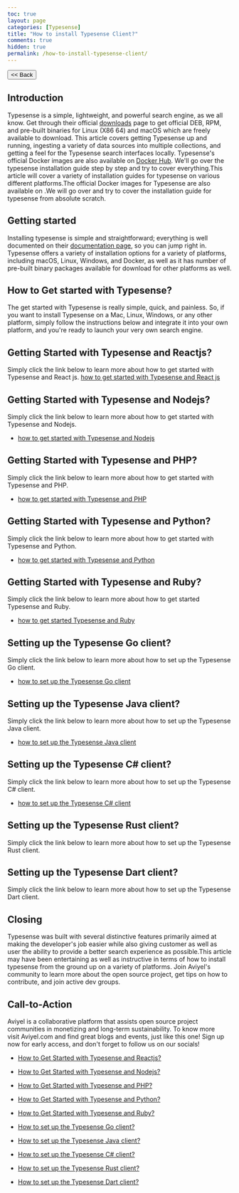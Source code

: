 ```yaml
---
toc: true
layout: page
categories: [Typesense]
title: "How to install Typesense Client?"
comments: true
hidden: true
permalink: /how-to-install-typesense-client/
---
```


<button class="back-button" onclick="window.history.back()"><< Back</button>

## Introduction

Typesense is a simple, lightweight, and powerful search engine, as we all know. Get through their official [downloads](https://typesense.org/downloads/) page to get official DEB, RPM, and pre-built binaries for Linux (X86 64) and macOS which are freely available to download. This article covers getting Typesense up and running, ingesting a variety of data sources into multiple collections, and getting a feel for the Typesense search interfaces locally. Typesense's official Docker images are also available on [Docker Hub](https://hub.docker.com/r/typesense/typesense). We'll go over the typesense installation guide step by step and try to cover everything.This article will cover a variety of installation guides for typesense on various different platforms.The official Docker images for Typesense are also available on .We will go over and try to cover the installation guide for typesense from absolute scratch.

## Getting started

Installing typesense is simple and straightforward; everything is well documented on their [documentation page](https://typesense.org/docs/guide/install-typesense.html), so you can jump right in. Typesense offers a variety of installation options for a variety of platforms, including macOS, Linux, Windows, and Docker, as well as it has number of pre-built binary packages available for download for other platforms as well.

## How to Get started with Typesense?

The get started with Typesense is really simple, quick, and painless. So, if you want to install Typesense on a Mac, Linux, Windows, or any other platform, simply follow the instructions below and integrate it into your own platform, and you're ready to launch your very own search engine.

## Getting Started with Typesense and Reactjs?

Simply click the link below to learn more about how to get started with Typesense and React js.
[how to get started with Typesense and React js](https://aviyeldevrel.github.io/Aviyel-Blogs-Review/how-to-get-started-with-typesense-react/)

## Getting Started with Typesense and Nodejs?

Simply click the link below to learn more about how to get started with Typesense and Nodejs.

- [how to get started with Typesense and Nodejs](https://aviyeldevrel.github.io/Aviyel-Blogs-Review/how-to-get-started-with-typesense-node/)

## Getting Started with Typesense and PHP?

Simply click the link below to learn more about how to get started with Typesense and PHP.

- [how to get started with Typesense and PHP](https://aviyeldevrel.github.io/Aviyel-Blogs-Review/how-to-get-started-with-typesense-php/)

## Getting Started with Typesense and Python?

Simply click the link below to learn more about how to get started with Typesense and Python.

- [how to get started with Typesense and Python](https://aviyeldevrel.github.io/Aviyel-Blogs-Review/how-to-get-started-with-typesense-python/)

## Getting Started with Typesense and Ruby?

Simply click the link below to learn more about how to get started Typesense and Ruby.

- [how to get started Typesense and Ruby](https://aviyeldevrel.github.io/Aviyel-Blogs-Review/how-to-get-started-with-typesense-ruby/)

## Setting up the Typesense Go client?

Simply click the link below to learn more about how to set up the Typesense Go client.

- [how to set up the Typesense Go client](https://aviyeldevrel.github.io/Aviyel-Blogs-Review/how-to-set-up-typesense-go-client/)

## Setting up the Typesense Java client?

Simply click the link below to learn more about how to set up the Typesense Java client.

- [how to set up the Typesense Java client](https://aviyeldevrel.github.io/Aviyel-Blogs-Review/how-to-set-up-typesense-java-client/)

## Setting up the Typesense C# client?

Simply click the link below to learn more about how to set up the Typesense C# client.

- [how to set up the Typesense C# client](https://aviyeldevrel.github.io/Aviyel-Blogs-Review/how-to-set-up-typesense-rust-client/)

## Setting up the Typesense Rust client?

Simply click the link below to learn more about how to set up the Typesense Rust client.

## Setting up the Typesense Dart client?

Simply click the link below to learn more about how to set up the Typesense Dart client.

## Closing

Typesense was built with several distinctive features primarily aimed at making the developer's job easier while also giving customer as well as user the ability to provide a better search experience as possible.This article may have been entertaining as well as instructive in terms of how to install typesense from the ground up on a variety of platforms. Join Aviyel's community to learn more about the open source project, get tips on how to contribute, and join active dev groups.

## Call-to-Action

Aviyel is a collaborative platform that assists open source project communities in monetizing and long-term sustainability. To know more visit Aviyel.com and find great blogs and events, just like this one! Sign up now for early access, and don't forget to follow us on our socials!

<ul>
<li><p><a href="https://aviyeldevrel.github.io/Aviyel-Blogs-Review/how-to-get-started-with-typesense-react/">How to Get Started with Typesense and Reactjs?</a><p>
<li><p><a href="https://aviyeldevrel.github.io/Aviyel-Blogs-Review/how-to-get-started-with-typesense-node/">How to Get Started with Typesense and Nodejs?</a><p>
<li><p><a href="https://aviyeldevrel.github.io/Aviyel-Blogs-Review/how-to-get-started-with-typesense-php/">How to Get Started with Typesense and PHP?</a><p>
<li><p><a href="https://aviyeldevrel.github.io/Aviyel-Blogs-Review/how-to-get-started-with-typesense-python/">How to Get Started with Typesense and Python?</a><p>
<li><p><a href="https://aviyeldevrel.github.io/Aviyel-Blogs-Review/how-to-get-started-with-typesense-ruby/">How to Get Started with Typesense and Ruby?</a><p>
<li><p><a href="https://aviyeldevrel.github.io/Aviyel-Blogs-Review/how-to-set-up-typesense-go-client/">How to set up the Typesense Go client?</a><p>
<li><p><a href="https://aviyeldevrel.github.io/Aviyel-Blogs-Review/how-to-set-up-typesense-java-client/">How to set up the Typesense Java client?</a><p>
<li><p><a href="https://aviyeldevrel.github.io/Aviyel-Blogs-Review/how-to-set-up-typesense-csharp-client/">How to set up the Typesense C# client?</a><p>
<li><p><a href="https://aviyeldevrel.github.io/Aviyel-Blogs-Review/how-to-set-up-typesense-rust-client/">How to set up the Typesense Rust client?</a><p>
<li><p><a href="https://aviyeldevrel.github.io/Aviyel-Blogs-Review/how-to-set-up-typesense-dart-client/">How to set up the Typesense Dart client?</a><p>
